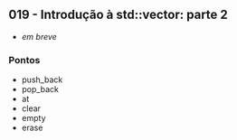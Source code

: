 ## 019 - Introdução à std::vector: parte 2

- *em breve*

### Pontos
- push_back
- pop_back
- at
- clear
- empty
- erase
